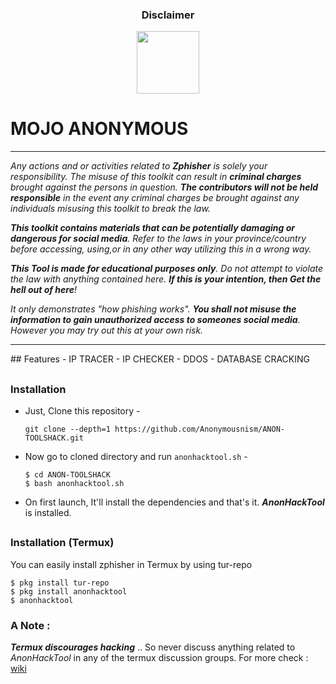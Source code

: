 <!-- Zphisher -->

<h3><p align="center">Disclaimer</p></h3>
<center><img src="https://avatars.githubusercontent.com/u/130356338?s=96&v=4" height="100px" width="100px"></img></center>
<h1><b>MOJO ANONYMOUS</b></h1>
<hr>


<i>Any actions and or activities related to <b>Zphisher</b> is solely your responsibility. The misuse of this toolkit can result in <b>criminal charges</b> brought against the persons in question. <b>The contributors will not be held responsible</b> in the event any criminal charges be brought against any individuals misusing this toolkit to break the law.

<b>This toolkit contains materials that can be potentially damaging or dangerous for social media</b>. Refer to the laws in your province/country before accessing, using,or in any other way utilizing this in a wrong way.

<b>This Tool is made for educational purposes only</b>. Do not attempt to violate the law with anything contained here. <b>If this is your intention, then Get the hell out of here</b>!

It only demonstrates "how phishing works". <b>You shall not misuse the information to gain unauthorized access to someones social media</b>. However you may try out this at your own risk.</i>
<hr>
## Features
- IP TRACER
- IP CHECKER
- DDOS
- DATABASE CRACKING

##

### Installation

- Just, Clone this repository -
  ```
  git clone --depth=1 https://github.com/Anonymousnism/ANON-TOOLSHACK.git
  ```

- Now go to cloned directory and run `anonhacktool.sh` -
  ```
  $ cd ANON-TOOLSHACK
  $ bash anonhacktool.sh
  ```

- On first launch, It'll install the dependencies and that's it. ***AnonHackTool*** is installed.

##

### Installation (Termux)
You can easily install zphisher in Termux by using tur-repo
```
$ pkg install tur-repo
$ pkg install anonhacktool
$ anonhacktool
```
### A Note : 
***Termux discourages hacking*** .. So never discuss anything related to *AnonHackTool* in any of the termux discussion groups. For more check : [wiki](https://wiki.termux.com/wiki/Hacking)
